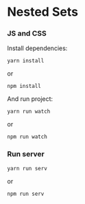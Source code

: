 # Nested Sets

### JS and CSS
    
Install dependencies: 

    yarn install

or

    npm install
    
And run project:

    yarn run watch

or

    npm run watch

### Run server

    yarn run serv

or

    npm run serv